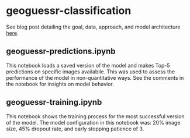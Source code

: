 # geoguessr-classification
See blog post detailing the goal, data, approach, and model architecture [here](tim.put/it/here).

## geoguessr-predictions.ipynb
  This notebook loads a saved version of the model and makes Top-5 predictions on specific images availabile. This was used to assess the performance of the model in non-quantitative ways. See the comments in the notebook for insights on model behavior.

## geoguessr-training.ipynb
  This notebook shows the training process for the most successful version of the model. The model configuration in this notebook was: 20% image size, 45% dropout rate, and early stopping patience of 3. 
